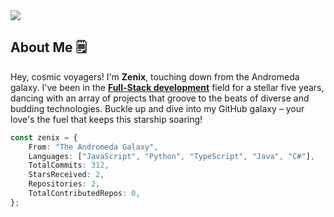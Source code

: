<img src="https://raw.githubusercontent.com/ZenixCodez/ZenixCodez/main/assets/banner.png" />

## About Me 🗒️
Hey, cosmic voyagers! I'm **Zenix**, touching down from the Andromeda galaxy. I've been in the <ins>**Full-Stack development**</ins> field for a stellar five years, dancing with an array of projects that groove to the beats of diverse and budding technologies. Buckle up and dive into my GitHub galaxy – your love's the fuel that keeps this starship soaring!

```ts
const zenix = {
    From: "The Andromeda Galaxy",
    Languages: ["JavaScript", "Python", "TypeScript", "Java", "C#"],
    TotalCommits: 312,
    StarsReceived: 2,
    Repositories: 2,
    TotalContributedRepos: 0,
};
```